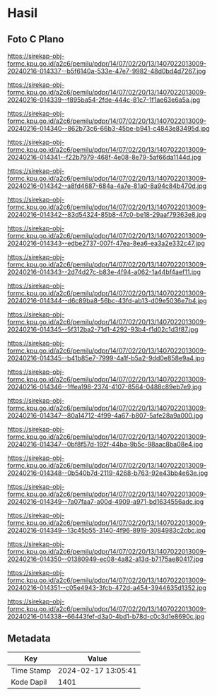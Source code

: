 # Hasil

## Foto C Plano

https://sirekap-obj-formc.kpu.go.id/a2c6/pemilu/pdpr/14/07/02/20/13/1407022013009-20240216-014337--b5f6140a-533e-47e7-9982-48d0bd4d7267.jpg

https://sirekap-obj-formc.kpu.go.id/a2c6/pemilu/pdpr/14/07/02/20/13/1407022013009-20240216-014339--f895ba54-2fde-444c-81c7-1f1ae63e6a5a.jpg

https://sirekap-obj-formc.kpu.go.id/a2c6/pemilu/pdpr/14/07/02/20/13/1407022013009-20240216-014340--862b73c6-66b3-45be-b941-c4843e83495d.jpg

https://sirekap-obj-formc.kpu.go.id/a2c6/pemilu/pdpr/14/07/02/20/13/1407022013009-20240216-014341--f22b7979-468f-4e08-8e79-5af66da1144d.jpg

https://sirekap-obj-formc.kpu.go.id/a2c6/pemilu/pdpr/14/07/02/20/13/1407022013009-20240216-014342--a8fd4687-684a-4a7e-81a0-8a94c84b470d.jpg

https://sirekap-obj-formc.kpu.go.id/a2c6/pemilu/pdpr/14/07/02/20/13/1407022013009-20240216-014342--83d54324-85b8-47c0-be18-29aaf79363e8.jpg

https://sirekap-obj-formc.kpu.go.id/a2c6/pemilu/pdpr/14/07/02/20/13/1407022013009-20240216-014343--edbe2737-007f-47ea-8ea6-ea3a2e332c47.jpg

https://sirekap-obj-formc.kpu.go.id/a2c6/pemilu/pdpr/14/07/02/20/13/1407022013009-20240216-014343--2d74d27c-b83e-4f94-a062-1a44bf4aef11.jpg

https://sirekap-obj-formc.kpu.go.id/a2c6/pemilu/pdpr/14/07/02/20/13/1407022013009-20240216-014344--d6c89ba8-56bc-43fd-ab13-d09e5036e7b4.jpg

https://sirekap-obj-formc.kpu.go.id/a2c6/pemilu/pdpr/14/07/02/20/13/1407022013009-20240216-014345--5f312ba2-71d1-4292-93b4-f1d02c1d3f87.jpg

https://sirekap-obj-formc.kpu.go.id/a2c6/pemilu/pdpr/14/07/02/20/13/1407022013009-20240216-014345--b41b85e7-7999-4a1f-b5a2-9dd0e858e9a4.jpg

https://sirekap-obj-formc.kpu.go.id/a2c6/pemilu/pdpr/14/07/02/20/13/1407022013009-20240216-014346--1ffea198-2374-4107-8564-0488c89eb7e9.jpg

https://sirekap-obj-formc.kpu.go.id/a2c6/pemilu/pdpr/14/07/02/20/13/1407022013009-20240216-014347--80a14712-4f99-4a67-b807-5afe28a9a000.jpg

https://sirekap-obj-formc.kpu.go.id/a2c6/pemilu/pdpr/14/07/02/20/13/1407022013009-20240216-014347--0bf8f57d-192f-44ba-9b5c-98aac8ba08e4.jpg

https://sirekap-obj-formc.kpu.go.id/a2c6/pemilu/pdpr/14/07/02/20/13/1407022013009-20240216-014348--0b540b7d-2119-4268-b763-92e43bb4e63e.jpg

https://sirekap-obj-formc.kpu.go.id/a2c6/pemilu/pdpr/14/07/02/20/13/1407022013009-20240216-014349--7a07faa7-a00d-4909-a971-bd1634556adc.jpg

https://sirekap-obj-formc.kpu.go.id/a2c6/pemilu/pdpr/14/07/02/20/13/1407022013009-20240216-014349--13c45b55-3140-4f96-8919-3084983c2cbc.jpg

https://sirekap-obj-formc.kpu.go.id/a2c6/pemilu/pdpr/14/07/02/20/13/1407022013009-20240216-014350--01380949-ec08-4a82-a13d-b7175ae80417.jpg

https://sirekap-obj-formc.kpu.go.id/a2c6/pemilu/pdpr/14/07/02/20/13/1407022013009-20240216-014351--c05e4943-3fcb-472d-a454-3944635d1352.jpg

https://sirekap-obj-formc.kpu.go.id/a2c6/pemilu/pdpr/14/07/02/20/13/1407022013009-20240216-014338--66443fef-d3a0-4bd1-b78d-c0c3d1e8690c.jpg


## Metadata

| Key        | Value               |
| ---------- | ------------------- |
| Time Stamp | 2024-02-17 13:05:41 |
| Kode Dapil | 1401                |



